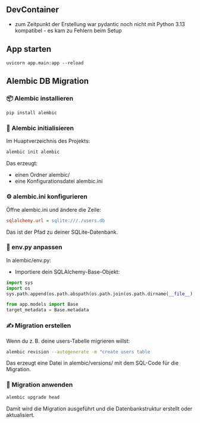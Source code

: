 ## DevContainer

- zum Zeitpunkt der Erstellung war pydantic noch nicht mit Python 3.13 kompatibel - es kam zu Fehlern beim Setup

## App starten

`uvicorn app.main:app --reload`

## Alembic DB Migration

### 📦 Alembic installieren

```bash
pip install alembic
```

### 📁 Alembic initialisieren

Im Huaptverzeichnis des Projekts:

```bash
alembic init alembic
```

Das erzeugt:

- einen Ordner alembic/
- eine Konfigurationsdatei alembic.ini

### ⚙️ alembic.ini konfigurieren

Öffne alembic.ini und ändere die Zeile:

```ini
sqlalchemy.url = sqlite:///./users.db
```

Das ist der Pfad zu deiner SQLite-Datenbank.

### 🧠 env.py anpassen

In alembic/env.py:

- Importiere dein SQLAlchemy-Base-Objekt:
```python
import sys
import os
sys.path.append(os.path.abspath(os.path.join(os.path.dirname(__file__), '..')))

from app.models import Base
target_metadata = Base.metadata
```

### ✍️ Migration erstellen

Wenn du z. B. deine users-Tabelle migrieren willst:

```bash
alembic revision --autogenerate -m "create users table
```

Das erzeugt eine Datei in alembic/versions/ mit dem SQL-Code für die Migration.

### 🚀 Migration anwenden

```bash
alembic upgrade head
```

Damit wird die Migration ausgeführt und die Datenbankstruktur erstellt oder aktualisiert.
